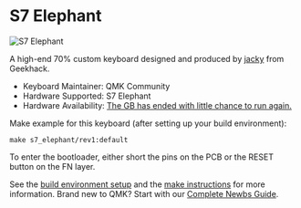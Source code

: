 # S7 Elephant

![S7 Elephant](https://i.imgur.com/CaHxKBJ.jpg)

A high-end 70% custom keyboard designed and produced by [jacky](https://geekhack.org/index.php?action=profile;u=63864) from Geekhack.

* Keyboard Maintainer: QMK Community
* Hardware Supported: S7 Elephant
* Hardware Availability: [The GB has ended with little chance to run again.](https://geekhack.org/index.php?topic=96434.0)

Make example for this keyboard (after setting up your build environment):

    make s7_elephant/rev1:default

To enter the bootloader, either short the pins on the PCB or the RESET button on the FN layer.

See the [build environment setup](https://docs.qmk.fm/#/getting_started_build_tools) and the [make instructions](https://docs.qmk.fm/#/getting_started_make_guide) for more information. Brand new to QMK? Start with our [Complete Newbs Guide](https://docs.qmk.fm/#/newbs).
